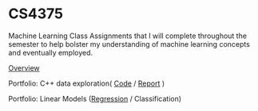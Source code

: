 # CS4375
Machine Learning Class
 Assignments that I will complete throughout the semester to help bolster my understanding of machine learning concepts and eventually employed.
 
 [Overview](https://github.com/TrayBanks/CS4375/blob/4b31d805f1e25f1855abee485b819fceaa62c2f8/CS4375%20Overview.pdf)
 
 Portfolio: C++ data exploration(  [Code](https://github.com/TrayBanks/CS4375/blob/8782256caf538d640b0b4647f5fe229fb954430c/DataExploration.cpp)
 /  [Report](https://github.com/TrayBanks/CS4375/blob/e81425b2cc5d0841fdd260ad1446a9d73bb0f038/Data%20Exploration%20Report.pdf)
)
 
 Portfolio: Linear Models ([Regression](https://github.com/TrayBanks/CS4375/blob/085faf5c574c8f69907d08886627753fa5a9e851/Regression.rmd) / Classification)
 
